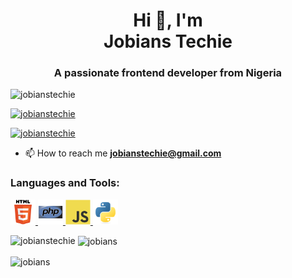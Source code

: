 

<h1 align="center">Hi 👋, I'm<br>Jobians Techie</h1>
<h3 align="center">A passionate frontend developer from Nigeria</h3>

<p align="left"> <img src="https://komarev.com/ghpvc/?username=jobians&label=Profile%20views&color=0e75b6&style=flat" alt="jobianstechie" /> </p>

<p align="left"> <a href="https://github.com/ryo-ma/github-profile-trophy"><img src="https://github-profile-trophy.vercel.app/?username=jobians" alt="jobianstechie" /></a> </p>

<p align="left"> <a href="https://twitter.com/jobianstechie" target="blank"><img src="https://img.shields.io/twitter/follow/jobianstechie?logo=twitter&style=for-the-badge" alt="jobianstechie" /></a> </p>

- 📫 How to reach me **jobianstechie@gmail.com**



<h3 align="left">Languages and Tools:</h3>
<p align="left"> <a href="https://www.w3.org/html/" target="_blank"> <img src="https://raw.githubusercontent.com/devicons/devicon/master/icons/html5/html5-original-wordmark.svg" alt="html5" width="40" height="40"/> </a> <a href="https://www.php.net" target="_blank"> <img src="https://raw.githubusercontent.com/devicons/devicon/master/icons/php/php-original.svg" alt="php" width="40" height="40"/> </a> <a href="https://developer.mozilla.org/en-US/docs/Web/JavaScript" target="_blank"> <img src="https://raw.githubusercontent.com/devicons/devicon/master/icons/javascript/javascript-original.svg" alt="javascript" width="40" height="40"/> </a> <a href="https://www.python.org" target="_blank"> <img src="https://raw.githubusercontent.com/devicons/devicon/master/icons/python/python-original.svg" alt="python" width="40" height="40"/> </a> </p>

<p><img align="left" src="https://github-readme-stats.vercel.app/api/top-langs?username=jobians&show_icons=true&locale=en&layout=compact" alt="jobianstechie" /></p>

<p>&nbsp;<img align="center" src="https://github-readme-stats.vercel.app/api?username=jobians&show_icons=true&locale=en" alt="jobians" /></p>

<p><img align="center" src="https://github-readme-streak-stats.herokuapp.com/?user=jobians&" alt="jobians" /></p>
